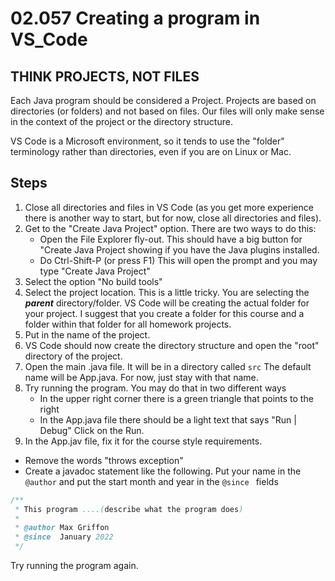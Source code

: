 # 02.057 Creating a program in VS_Code

## THINK PROJECTS, NOT FILES

Each Java program should be considered a Project.  Projects are based on directories (or folders) and not based on files.  Our files will only make sense in the context of the project or the directory structure.

VS Code is a Microsoft environment, so it tends to use the "folder" terminology rather than directories, even if you are on Linux or Mac.

## Steps

1. Close all directories and files in VS Code  (as you get more experience there is another way to start, but for now, close all directories and files).
2. Get to the "Create Java Project" option.  There are two ways to do this:
   * Open the File Explorer fly-out.  This should have a big button for "Create Java Project showing if you have the Java plugins installed.
   * Do Ctrl-Shift-P (or press F1)  This will open the prompt and you may type "Create Java Project"
3. Select the option "No build tools"
4. Select the project location.  This is a little tricky.  You are selecting the ***parent*** directory/folder. VS Code will be creating the actual folder for your project.  I suggest that you create a folder for this course and a folder within that folder for all homework projects.
5. Put in the name of the project.
6. VS Code should now create the directory structure and open the "root" directory of the project.
7. Open the main .java file.  It will be in a directory called `src`  The default name will be App.java.  For now, just stay with that name.
8. Try running the program.  You may do that in two different ways
   * In the upper right corner there is a green triangle that points to the right
   * In the App.java file there should be a light text that says "Run | Debug"  Click on the Run.
9.  In the App.jav file, fix it for the course style requirements.
  * Remove the words "throws exception"
  * Create a javadoc statement like the following.  Put your name in the `@author` and put the start month and year in the `@since ` fields

```java
/** 
 * This program ....(describe what the program does)
 * 
 * @author Max Griffon
 * @since  January 2022
 */
```

Try running the program again.